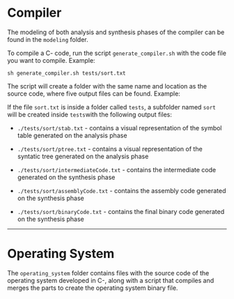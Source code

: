 # Compiler

The modeling of both analysis and synthesis phases of the compiler can be found in the `modeling` folder.

To compile a C- code, run the script `generate_compiler.sh` with the code file you want to compile. Example:

```
sh generate_compiler.sh tests/sort.txt
```

The script will create a folder with the same name and location as the source code, where five output files can be found. Example:

If the file `sort.txt` is inside a folder called `tests`, a subfolder named `sort` will be created inside `tests`with the following output files:

- `./tests/sort/stab.txt` - contains a visual representation of the symbol table generated on the analysis phase

- `./tests/sort/ptree.txt` - contains a visual representation of the syntatic tree generated on the analysis phase

- `./tests/sort/intermediateCode.txt` - contains the intermediate code generated on the synthesis phase

- `./tests/sort/assemblyCode.txt` - contains the assembly code generated on the synthesis phase

- `./tests/sort/binaryCode.txt` - contains the final binary code generated on the synthesis phase

---

# Operating System

The `operating_system` folder contains files with the source code of the operating system developed in C-, along with a script that compiles and merges the parts to create the operating system binary file.

